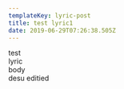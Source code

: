 ```yaml
---
templateKey: lyric-post
title: test lyric1
date: 2019-06-29T07:26:38.505Z
---
```

test   
lyric  
body  
desu
  editied
